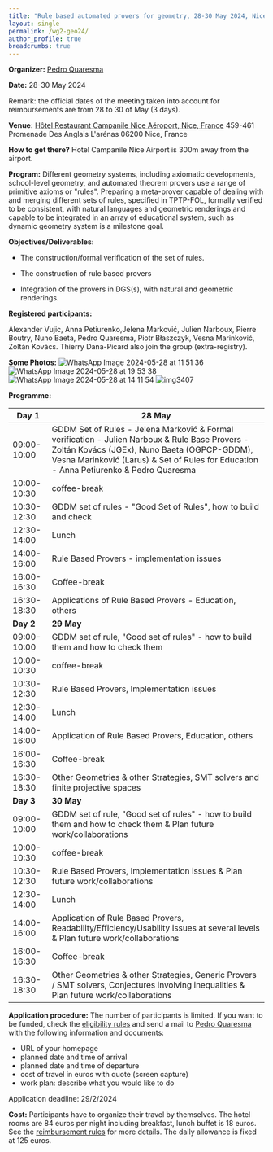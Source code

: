 ```yaml
---
title: "Rule based automated provers for geometry, 28-30 May 2024, Nice, France"
layout: single
permalink: /wg2-geo24/
author_profile: true
breadcrumbs: true
---
```


**Organizer:**  [Pedro Quaresma](http://www.mat.uc.pt/~pedro/)

**Date:** 28-30 May 2024

Remark: the official dates of the meeting taken into account for reimbursements are from 28 to 30 of May (3 days). 

**Venue:** [Hôtel Restaurant Campanile Nice Aéroport, Nice, France](https://nice-aeroport.campanile.com/fr-fr/) 459-461 Promenade Des Anglais L'arénas 06200 Nice, France

**How to get there?** Hotel Campanile Nice Airport is 300m away from the airport.

**Program:** Different geometry systems, including axiomatic developments, school-level geometry, and automated theorem provers use a range of primitive axioms or "rules". Preparing a meta-prover capable of dealing with and merging different sets of rules, specified in TPTP-FOL, formally verified to be consistent, with natural languages and geometric renderings and capable to be integrated in an array of educational system, such as dynamic geometry system is a milestone goal.

**Objectives/Deliverables:**

* The construction/formal verification of the set of
   rules.

* The construction of rule based provers

*  Integration of the provers in DGS(s), with  natural and geometric renderings.

**Registered participants:**

Alexander Vujic, Anna Petiurenko,Jelena Marković, Julien Narboux, Pierre Boutry, Nuno Baeta, Pedro Quaresma, Piotr Błaszczyk, Vesna Marinković, Zoltán Kovács. Thierry Dana-Picard also join the group (extra-registry).

**Some Photos:**
![WhatsApp Image 2024-05-28 at 11 51 36](https://github.com/EuroProofNet/europroofnet.github.io/assets/33553413/61ac4de1-12af-48e2-a61f-addef71b7384)
![WhatsApp Image 2024-05-28 at 19 53 38](https://github.com/EuroProofNet/europroofnet.github.io/assets/33553413/5793d75c-9424-4f73-9865-00ca3f67dca8)
![WhatsApp Image 2024-05-28 at 14 11 54](https://github.com/EuroProofNet/europroofnet.github.io/assets/33553413/4cae0fdd-7d6a-4e06-b2ce-bf1afbb1707e)
![img3407](https://github.com/EuroProofNet/europroofnet.github.io/assets/33553413/c86cd78f-d8af-45bd-88d5-55678ef1d645)





**Programme:**

| Day 1           |  28 May |
| --------------- | ------------------------------------------------------------------------------------ |
| 09:00-10:00    | GDDM Set of Rules - Jelena Marković & Formal verification - Julien Narboux & Rule Base Provers - Zoltán Kovács (JGEx), Nuno Baeta (OGPCP-GDDM), Vesna Marinković (Larus) & Set of Rules for Education - Anna Petiurenko & Pedro Quaresma |
|10:00-10:30    | coffee-break |
|10:30-12:30   | GDDM set of rules - "Good Set of Rules", how to build and check        |
|12:30-14:00   | Lunch|
|14:00-16:00   | Rule Based Provers - implementation issues |
|16:00-16:30   | Coffee-break |
|16:30-18:30   | Applications of Rule Based Provers - Education, others|
| **Day 2**  |  **29 May** |
|09:00-10:00   |  GDDM set of rule, "Good set of rules" - how to build them and how to check them |
|10:00-10:30    | coffee-break |
|10:30-12:30   | Rule Based Provers, Implementation issues              |
|12:30-14:00   | Lunch |
|14:00-16:00   | Application of Rule Based Provers, Education, others |
|16:00-16:30   | Coffee-break |
|16:30-18:30   | Other Geometries & other Strategies, SMT solvers and finite projective spaces |
| **Day 3**  |  **30 May** |
|09:00-10:00   |  GDDM set of rule, "Good set of rules" - how to build them and how to check them & Plan future work/collaborations|
|10:00-10:30    | coffee-break |
|10:30-12:30   | Rule Based Provers, Implementation issues & Plan future work/collaborations                 |
|12:30-14:00   | Lunch |
|14:00-16:00   | Application of Rule Based Provers, Readability/Efficiency/Usability issues at several levels & Plan future work/collaborations   |
|16:00-16:30   | Coffee-break |
|16:30-18:30   | Other Geometries & other Strategies, Generic Provers / SMT solvers, Conjectures involving inequalities & Plan future work/collaborations |


**Application procedure:** The number of participants is limited. If you want to be funded, check the [eligibility rules](https://europroofnet.github.io/eligibility/) and send a mail to [Pedro Quaresma](mailto:pedro@mat.uc.pt) with the following information and documents:

  * URL of your homepage
  * planned date and time of arrival
  * planned date and time of departure
  * cost of travel in euros with quote (screen capture)
  * work plan: describe what you would like to do

Application deadline: 29/2/2024

**Cost:** Participants have to organize their travel by themselves. The hotel rooms are 84 euros per night including breakfast, lunch buffet is 18 euros.  See the [reimbursement rules](https://europroofnet.github.io/reimbursement-rules/) for more details. The daily allowance is fixed at 125 euros. 
